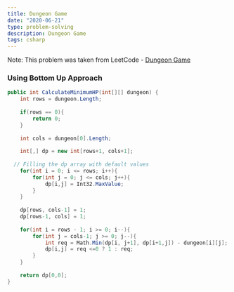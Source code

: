 ```yaml
---
title: Dungeon Game
date: "2020-06-21"
type: problem-solving
description: Dungeon Game
tags: csharp
---
```


Note: This problem was taken from LeetCode - [Dungeon Game](https://leetcode.com/problems/dungeon-game/)

### Using Bottom Up Approach

```csharp
public int CalculateMinimumHP(int[][] dungeon) {
	int rows = dungeon.Length;
	
	if(rows == 0){
		return 0;
	}
	
	int cols = dungeon[0].Length;
	
	int[,] dp = new int[rows+1, cols+1];
	
  // Filling the dp array with default values
	for(int i = 0; i <= rows; i++){
		for(int j = 0; j <= cols; j++){
			dp[i,j] = Int32.MaxValue;
		}
	}
	
	dp[rows, cols-1] = 1;
	dp[rows-1, cols] = 1;
	
	for(int i = rows - 1; i >= 0; i--){
		for(int j = cols-1; j >= 0; j--){
			int req = Math.Min(dp[i, j+1], dp[i+1,j]) - dungeon[i][j];
			dp[i,j] = req <=0 ? 1 : req;
		}
	}
	
	return dp[0,0];
}
```
